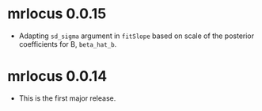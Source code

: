 # mrlocus 0.0.15

* Adapting `sd_sigma` argument in `fitSlope` based on scale of the
  posterior coefficients for B, `beta_hat_b`.

# mrlocus 0.0.14

* This is the first major release.
